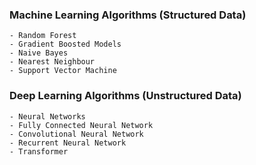 ### Machine Learning Algorithms (Structured Data)
    - Random Forest  
    - Gradient Boosted Models  
    - Naive Bayes  
    - Nearest Neighbour  
    - Support Vector Machine  


### Deep Learning Algorithms (Unstructured Data)
    - Neural Networks  
    - Fully Connected Neural Network  
    - Convolutional Neural Network  
    - Recurrent Neural Network  
    - Transformer

